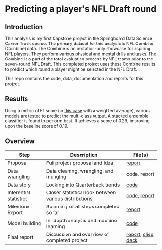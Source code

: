 # Predicting a player's NFL Draft round

## Introduction
This analysis is my first Capstone project in the Springboard Data Science Career Track course. The primary dataset for 
this analysis is NFL Combine (Combine) data. The Combine is an invitation-only showcase for aspiring NFL players. They
perform various physical and mental drills and tasks. The Combine is a part of the total evaluation process by NFL teams 
prior to the seven-round NFL Draft. This completed project uses these Combine results to predict which round a player might be
selected in the NFL Draft.

This repo contains the code, data, documentation and reports for this project. 

## Results

Using a metric of F1 score (in [this case](http://scikit-learn.org/stable/modules/generated/sklearn.metrics.f1_score.html) 
with a weighted average), various models are tested to predict the multi-class output. A stacked ensemble classifier is found
to perform best. It achieves a score of 0.29, improving upon the baseline score of 0.19. 

## Overview

| Step | Description | File(s) |
| --- | --- | --- |
| Proposal | Full project proposal and idea | [report](https://github.com/pjandir/CapstoneProject1/blob/master/Proposal.md) |
| Data wrangling | Data cleaning, wrangling, and munging | [code](https://nbviewer.jupyter.org/github/pjandir/CapstoneProject1/blob/master/data-wrangling.ipynb), [report](https://github.com/pjandir/CapstoneProject1/blob/master/data-wrangling.pdf) |
| Data story | Looking into Quarterback trends | [code](https://nbviewer.jupyter.org/github/pjandir/CapstoneProject1/blob/master/data-story.ipynb) |
| Inferential statistics | Closer statistical look between various distributions | [code](https://nbviewer.jupyter.org/github/pjandir/CapstoneProject1/blob/master/inferential-stats.ipynb), [report](https://github.com/pjandir/CapstoneProject1/blob/master/inferential-stats.pdf) |
| Milestone Report | Summary of all steps completed so far | [report](https://github.com/pjandir/CapstoneProject1/blob/master/milestone-report.pdf) |
| Model building | In-depth analysis and machine learning | [code](https://nbviewer.jupyter.org/github/pjandir/CapstoneProject1/blob/master/model-building.ipynb) |
| Final report | Discussion and overview of completed project | [report](https://github.com/pjandir/CapstoneProject1/blob/master/full-report.pdf), [slide deck](https://github.com/pjandir/CapstoneProject1/blob/master/slide-deck.pdf) |

